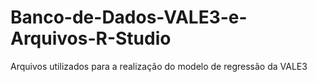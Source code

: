 # Banco-de-Dados-VALE3-e-Arquivos-R-Studio
Arquivos utilizados para a realização do modelo de regressão da VALE3
